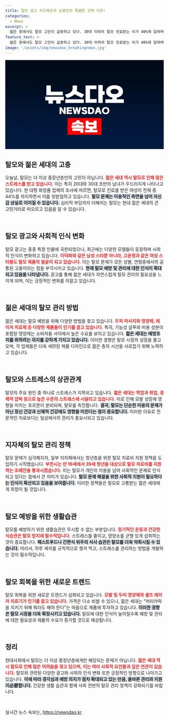 ```yaml
---
title: 탈모 광고 지드래곤과 손흥민의 특별한 선택 이유!
categories:
  - News
excerpt: >
  젊은 층에서도 탈모 고민이 급증하고 있다. 30대 이하의 탈모 진료받는 이가 40%에 달하며, 탈모 시장은 급성장 중이다. 스트레스와 생활습관 영향으로 젊은 탈모족이 늘어나는 현실을 조명한다.
feature_text: >
  젊은 층에서도 탈모 고민이 급증하고 있다. 30대 이하의 탈모 진료받는 이가 40%에 달하며, 탈모 시장은 급성장 중이다. 스트레스와 생활습관 영향으로 젊은 탈모족이 늘어나는 현실을 조명한다.
image: '/assets/img/newsdao_breakingnews.jpg'
---
```


<p><img src="/assets/img/newsdao_breakingnews.jpg" alt="ontimetimes 속보" /></p>

<h2 data-ke-size="size26">탈모와 젊은 세대의 고충</h2>

<p data-ke-size="size16">오늘날, 탈모는 더 이상 중장년층만의 고민이 아닙니다. <b><span style="color: #ee2323;">젊은 세대 역시 탈모로 인해 많은 스트레스를 받고 있습니다.</span></b> 이는 특히 20대와 30대 초반의 남녀가 두드러지게 나타나고 있습니다. 한 대형 화장품 업체의 조사에 따르면, 탈모로 진료를 받은 여성이 전체 중 44%를 차지하면서 이를 뒷받침하고 있습니다. <b><span style="background-color: #21538527;">탈모 문제는 미용적인 측면을 넘어 자신감 상실로 이어질 수 있습니다.</span></b> 심리적 부담까지 더해지는 탈모는 현대 젊은 세대의 큰 고민거리로 떠오르고 있음을 알 수 있습니다.</p>

<p data-ke-size="size16">&nbsp;</p>

<h2 data-ke-size="size26">탈모 광고와 사회적 인식 변화</h2>

<p data-ke-size="size16">탈모 광고는 종종 특정 인물에 국한되었으나, 최근에는 다양한 모델들이 등장하며 사회적 인식이 변화하고 있습니다. <b><span style="color: #ee2323;">이덕화와 같은 남성 스타뿐 아니라, 고윤정과 같은 여성 스타들도 탈모 제품의 얼굴이 되고 있습니다.</span></b> 이는 탈모 문제가 모든 성별, 연령층에서의 공통된 고충이라는 점을 부각시키고 있습니다. <b><span style="background-color: #21538527;">현재 탈모 예방 및 관리에 대한 인식이 확대되고 있음을 나타냅니다.</span></b> 광고를 통해 젊은 세대가 자연스럽게 탈모 관리의 필요성을 느끼게 되며, 이는 긍정적인 변화를 이끌고 있습니다.</p>

<p data-ke-size="size16">&nbsp;</p>

<h2 data-ke-size="size26">젊은 세대의 탈모 관리 방법</h2>

<p data-ke-size="size16">젊은 세대는 탈모 예방을 위해 다양한 방법을 찾고 있습니다. <b><span style="color: #ee2323;">두피 마사지와 영양제, 레이저 치료제 등 다양한 제품들이 인기를 끌고 있습니다.</span></b> 특히, 기능성 샴푸와 미용 성분이 포함된 영양제는 소비자들 사이에서 높은 수요를 보이고 있습니다. <b><span style="background-color: #21538527;">젊은 세대는 예방조치를 취하려는 의지를 강하게 가지고 있습니다.</span></b> 이러한 경향은 탈모 시장의 성장을 몰고 오며, 각 업체들은 더욱 세련된 제품 디자인으로 젊은 층의 시선을 사로잡기 위해 노력하고 있습니다.</p>

<p data-ke-size="size16">&nbsp;</p>

<h2 data-ke-size="size26">탈모와 스트레스의 상관관계</h2>

<p data-ke-size="size16">탈모의 주요 원인 중 하나로 스트레스가 지목되고 있습니다. <b><span style="color: #ee2323;">젊은 세대는 학업과 취업, 경제적 압박 등으로 높은 수준의 스트레스에 시달리고 있습니다.</span></b> 이로 인해 모발 성장에 영향을 미치는 호르몬이 분비되며, 탈모를 촉진합니다. <b><span style="background-color: #21538527;">결국, 탈모는 단순한 미용의 문제가 아닌 정신 건강과 신체적 건강에도 영향을 미친다는 점이 중요합니다.</span></b> 이러한 이유로 전문적인 치료보다는 일상에서의 관리가 중요시되고 있습니다.</p>

<p data-ke-size="size16">&nbsp;</p>

<h2 data-ke-size="size26">지자체의 탈모 관리 정책</h2>

<p data-ke-size="size16">탈모 문제가 심각해지자, 일부 지자체에서는 청년층을 위한 탈모 치료비 지원 정책을 도입하기 시작했습니다. <b><span style="color: #ee2323;">부천시는 만 19세에서 39세 청년을 대상으로 탈모 치료비를 지원하는 조례안을 통과시켰습니다.</span></b> 이는 탈모가 개인의 미용을 넘어 사회적인 문제로 인식되고 있다는 점에서 큰 의미가 있습니다. <b><span style="background-color: #21538527;">탈모 문제 해결을 위한 사회적 지원이 필요하다는 인식이 확산되고 있음을 보여줍니다.</span></b> 이러한 정책들은 탈모로 고통받는 젊은 세대에게 희망이 될 것입니다.</p>

<p data-ke-size="size16">&nbsp;</p>

<h2 data-ke-size="size26">탈모 예방을 위한 생활습관</h2>

<p data-ke-size="size16">탈모를 예방하기 위한 생활습관은 무시할 수 없는 부분입니다. <b><span style="color: #ee2323;">정기적인 운동과 건강한 식습관은 탈모 방지에 필수적입니다.</span></b> 스트레스를 줄이고, 영양소를 균형 있게 섭취하는 것이 중요합니다. <b><span style="background-color: #21538527;">패스트푸드나 간편식 위주의 식사 습관은 탈모를 더욱 악화시킬 수 있습니다.</span></b> 따라서, 하루 세끼를 규칙적으로 챙겨 먹고, 스트레스를 관리하는 방법을 개발하는 것이 필수적입니다.</p>

<p data-ke-size="size16">&nbsp;</p>

<h2 data-ke-size="size26">탈모 회복을 위한 새로운 트렌드</h2>

<p data-ke-size="size16">탈모 회복을 위한 새로운 트렌드가 심화되고 있습니다. <b><span style="color: #ee2323;">모발 및 두피 영양제와 셀프 레이저 치료기가 인기를 끌고 있습니다.</span></b> 가격은 다소 비쌀 수 있으나, 젊은 세대는 "머리카락을 지키기 위해 뭐라도 해야 한다"는 마음으로 제품에 투자하고 있습니다. <b><span style="background-color: #21538527;">이러한 경향은 탈모 시장을 더욱 확장시키고 있습니다.</span></b> 탈모에 대한 인식이 높아질수록 예방 및 관리에 대한 필요성과 제품의 수요가 증가할 것으로 예상됩니다.</p>

<p data-ke-size="size16">&nbsp;</p>

<h2 data-ke-size="size26">정리</h2>

<p data-ke-size="size16">현대사회에서 탈모는 더 이상 중장년층에게만 해당되는 문제가 아닙니다. <b><span style="color: #ee2323;">젊은 세대 역시 탈모로 인해 많은 어려움을 겪고 있으며, 이는 여러 사회적 요인들과 깊은 연관이 있습니다.</span></b> 탈모와 관련된 다양한 광고와 사회의 인식 변화 또한 긍정적인 방향으로 나아가고 있습니다. <b><span style="background-color: #21538527;">이에 따라 경각심과 예방 의지가 점차 확대되고 있는 만큼, 올바른 관리와 지원이必要합니다.</span></b> 건강한 생활 습관과 함께 사회 전반의 탈모 관리 정책이 강화되기를 바랍니다.</p>

<p data-ke-size="size16">&nbsp;</p>
실시간 뉴스 속보는, <a href="https://newsdao.kr" rel="dofollow">https://newsdao.kr</a>


